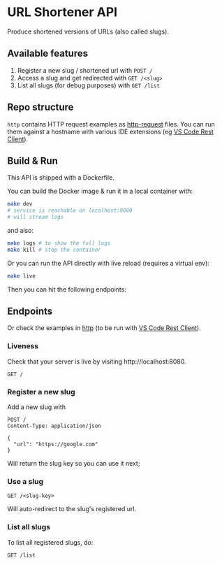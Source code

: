 # URL Shortener API

Produce shortened versions of URLs (also called slugs).

## Available features

1. Register a new slug / shortened url with `POST /`
2. Access a slug and get redirected with `GET /<slug>`
3. List all slugs (for debug purposes) with `GET /list`

## Repo structure

`http` contains HTTP request examples as [http-request](https://www.jetbrains.com/help/idea/exploring-http-syntax.html) files. You can run them against a hostname with various IDE extensions (eg [VS Code Rest Client](https://marketplace.visualstudio.com/items?itemName=humao.rest-client)).

## Build & Run

This API is shipped with a Dockerfile.

You can build the Docker image & run it in a local container with:

```sh
make dev
# service is reachable on localhost:8080
# will stream logs
```

and also:

```sh
make logs # to show the full logs
make kill # stop the container
```

Or you can run the API directly with live reload (requires a virtual env):

```sh
make live
```

Then you can hit the following endpoints:

## Endpoints

Or check the examples in [http](http) (to be run with [VS Code Rest Client](https://marketplace.visualstudio.com/items?itemName=humao.rest-client)).

### Liveness

Check that your server is live by visiting http://localhost:8080.

```http
GET /
```

### Register a new slug

Add a new slug with

```http
POST /
Content-Type: application/json

{
  "url": "https://google.com"
}
```

Will return the slug key so you can use it next;

### Use a slug

```http
GET /<slug-key>
```

Will auto-redirect to the slug's registered url.

### List all slugs

To list all registered slugs, do:

```http
GET /list
```

